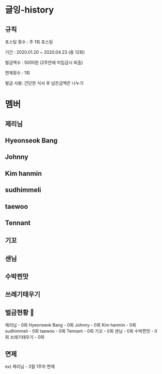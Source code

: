 # 글잉-history


## 규칙
포스팅 횟수 : 주 1회 포스팅

기간 : 2020.01.20 ~ 2020.04.23 (총 12회)

벌금액수 : 5000원 (2주안에 미입금시 퇴출)

면제횟수 : 1회

벌금 사용: 간단한 식사 후 남은금액은 나누기


# 멤버

## 제리님

## Hyeonseok Bang

## Johnny

## Kim hanmin

## sudhimmeli

## taewoo

## Tennant

## 기꼬

## 샌님

## 수박찐맛

## 쓰레기태우기

## 벌금현황 💸
제리님 - 0회
Hyeonseok Bang - 0회
Johnny - 0회
Kim hanmin - 0회
sudhimmeli - 0회
taewoo - 0회
Tennant - 0회
기꼬 - 0회
샌님 - 0회
수박찐맛 - 0회
쓰레기태우기 - 0회

## 면제
ex) 제리님 - 3월 1주차 면제
